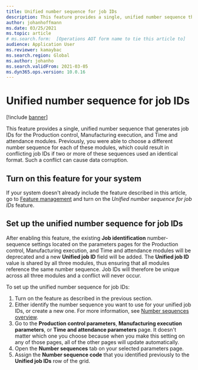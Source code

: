 ```yaml
---
title: Unified number sequence for job IDs
description: This feature provides a single, unified number sequence that generates job IDs for the Production control, Manufacturing execution, and Time and attendance modules.
author: johanhoffmann
ms.date: 03/25/2021
ms.topic: article
# ms.search.form:  [Operations AOT form name to tie this article to]
audience: Application User
ms.reviewer: kamaybac
ms.search.region: Global
ms.author: johanho
ms.search.validFrom: 2021-03-05
ms.dyn365.ops.version: 10.0.16
---
```


# Unified number sequence for job IDs

[!include [banner](../includes/banner.md)]

This feature provides a single, unified number sequence that generates job IDs for the Production control, Manufacturing execution, and Time and attendance modules. Previously, you were able to choose a different number sequence for each of these modules, which could result in conflicting job IDs if two or more of these sequences used an identical format. Such a conflict can cause data corruption.

## Turn on this feature for your system

If your system doesn't already include the feature described in this article, go to [Feature management](../../fin-ops-core/fin-ops/get-started/feature-management/feature-management-overview.md) and turn on the *Unified number sequence for job IDs* feature.

## Set up the unified number sequence for job IDs

After enabling this feature, the existing **Job identification** number-sequence settings located on the parameters pages for the Production control, Manufacturing execution, and Time and attendance modules will be deprecated and a new **Unified job ID** field will be added. The **Unified job ID** value is shared by all three modules, thus ensuring that all modules reference the same number sequence. Job IDs will therefore be unique across all three modules and a conflict will never occur.

To set up the unified number sequence for job IDs:

1. Turn on the feature as described in the previous section.
1. Either identify the number sequence you want to use for your unified job IDs, or create a new one. For more information, see [Number sequences overview](../../fin-ops-core/fin-ops/organization-administration/number-sequence-overview.md).
1. Go to the **Production control parameters**, **Manufacturing execution parameters**, or **Time and attendance parameters** page. It doesn't matter which one you choose because when you make this setting on any of those pages, all of the other pages will update automatically.
1. Open the **Number sequences** tab on your selected parameters page.
1. Assign the **Number sequence code** that you identified previously to the **Unified job IDs** row of the grid.
